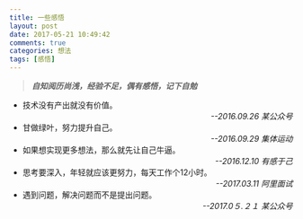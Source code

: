 ```yaml
---
title: 一些感悟
layout: post
date: 2017-05-21 10:49:42
comments: true
categories: 想法
tags: [感悟]
---
```

<!--more-->
>***自知阅历尚浅，经验不足，偶有感悟，记下自勉***

 * 技术没有产出就没有价值。
*<div align = right> --2016.09.26 某公众号</div>*
 * 甘做绿叶，努力提升自己。 
*<div align = right> --2016.09.29 集体运动</div>*
 * 如果想实现更多想法，那么就先让自己牛逼。 
*<div align = right> --2016.12.10 有感于己</div>*
 * 思考要深入，年轻就应该更努力，每天工作个12小时。 
*<div align = right> --2017.03.11 阿里面试</div>*
 * 遇到问题，解决问题而不是提出问题。 
*<div align = right> --2017.0５.２１ 某公众号</div>*
